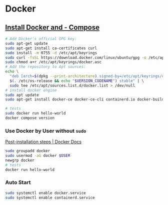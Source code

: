 # Docker

## [Install Docker and - Compose](https://docs.docker.com/engine/install/ubuntu/#install-using-the-repository)

```bash
# Add Docker's official GPG key:
sudo apt-get update
sudo apt-get install ca-certificates curl
sudo install -m 0755 -d /etc/apt/keyrings
sudo curl -fsSL https://download.docker.com/linux/ubuntu/gpg -o /etc/apt/keyrings/docker.asc
sudo chmod a+r /etc/apt/keyrings/docker.asc
# Add the repository to Apt sources:
echo \
  "deb [arch=$(dpkg --print-architecture) signed-by=/etc/apt/keyrings/docker.asc] https://download.docker.com/linux/ubuntu \
  $(. /etc/os-release && echo "$VERSION_CODENAME") stable" | \
  sudo tee /etc/apt/sources.list.d/docker.list > /dev/null
# install docker engine
sudo apt update
sudo apt-get install docker-ce docker-ce-cli containerd.io docker-buildx-plugin docker-compose-plugin
```

```bash
# tests 
sudo docker run hello-world
docker compose version
```

### Use Docker by User without `sudo`

[Post-installation steps | Docker Docs](https://docs.docker.com/engine/install/linux-postinstall/)

```bash
sudo groupadd docker
sudo usermod -aG docker $USER
newgrp docker
# tests 
docker run hello-world
```

### Auto Start

```bash
sudo systemctl enable docker.service
sudo systemctl enable containerd.service
```
